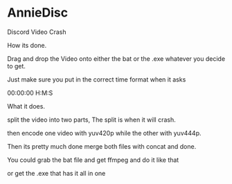 # AnnieDisc
Discord Video Crash

How its done.

Drag and drop the Video onto either the bat or the .exe whatever you decide to get.

Just make sure you put in the correct time format when it asks

00:00:00
H:M:S

What it does.

split the video into two parts, The split is when it will crash.

then encode one video with yuv420p while the other with yuv444p.

Then its pretty much done merge both files with concat and done.

You could grab the bat file and get ffmpeg and do it like that

or get the .exe that has it all in one
